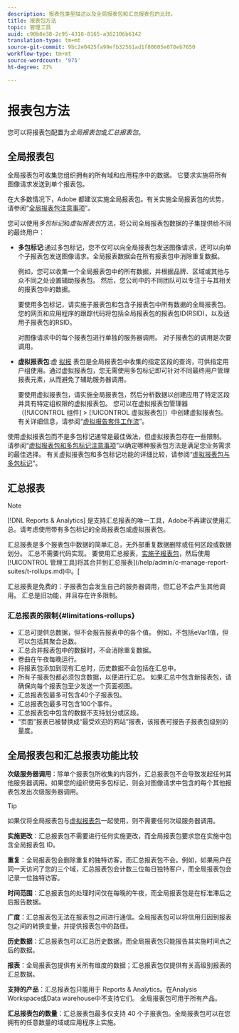 ```yaml
---
description: 报表包类型描述以及全局报表包和汇总报表包的比较。
title: 报表包方法
topic: 管理工具
uuid: c90b8e38-2c95-4318-8165-a362106b6142
translation-type: tm+mt
source-git-commit: 9bc2e0425fa99efb32561ad1f80605e078eb7650
workflow-type: tm+mt
source-wordcount: '975'
ht-degree: 27%

---
```



# 报表包方法

<!-- change filename since page name changed? -->

您可以将报表包配置为&#x200B;*全局报表包*&#x200B;或&#x200B;*汇总报表包*。

## 全局报表包

全局报表包可收集您组织拥有的所有域和应用程序中的数据。 它要求实施将所有图像请求发送到单个报表包。

在大多数情况下，Adobe 都建议实施全局报表包。有关实施全局报表包的优势，请参阅“[全局报表包注意事项](https://experienceleague.adobe.com/docs/analytics/implementation/prepare/global-rs.html)”。

您可以使用&#x200B;*多包标记*&#x200B;和&#x200B;*虚拟报表包*&#x200B;方法，将公司全局报表包数据的子集提供给不同的最终用户：

* **多包标记**:通过多包标记，您不仅可以向全局报表包发送图像请求，还可以向单个子报表包发送图像请求。全局报表数据会在所有报表包中消除重复数据。

   例如，您可以收集一个全局报表包中的所有数据，并根据品牌、区域或其他与众不同之处设置辅助报表包。 然后，您公司中的不同团队可以专注于与其相关的报表包中的数据。

   要使用多包标记，请实施子报表包和包含子报表包中所有数据的全局报表包。 您的网页和应用程序的跟踪代码将包括全局报表包的报表包ID(RSID)，以及适用子报表包的RSID。<!-- Wording/be more specific? And include any links? -->

   对图像请求中的每个报表包进行单独的服务器调用。 对子报表包的调用是次要调用。

* **虚拟报表包**:虚 [拟报](/help/components/vrs/vrs-about.md) 表包是全局报表包中收集的指定区段的查询，可供指定用户组使用。通过虚拟报表包，您无需使用多包标记即可针对不同最终用户管理报表元素，从而避免了辅助服务器调用。

   要使用虚拟报表包，请实施全局报表包，然后分析数据以创建应用了特定区段并具有特定组权限的虚拟报表包。 您可以在虚拟报表包管理器（[!UICONTROL 组件] > [!UICONTROL 虚拟报表包]）中创建虚拟报表包。 有关详细信息，请参阅“[虚拟报告套件工作流](/help/components/vrs/c-workflow-vrs/vrs-workflow.md)”。

使用虚拟报表包而不是多包标记通常是最佳做法，但虚拟报表包存在一些限制。 请参阅“[虚拟报表包和多包标记注意事项](/help/components/vrs/vrs-considerations.md)”以确定哪种报表包方法是满足您业务需求的最佳选择。 有关虚拟报表包和多包标记功能的详细比较，请参阅“[虚拟报表包与多包标记](/help/components/vrs/vrs-about.md#section_317E4D21CCD74BC38166D2F57D214F78)”。

## 汇总报表

>[!NOTE]
>
>[!DNL Reports & Analytics] 是支持汇总报表的唯一工具，Adobe不再建议使用汇总。请考虑使用带有多包标记的全局报表包或虚拟报表包。

汇总报表是多个报表包中数据的简单汇总，无外部重复数据删除或任何区段或数据划分。 汇总不需要代码实现。 要使用汇总报表，[实施子报表包](/help/admin/c-manage-report-suites/c-new-report-suite/t-create-a-report-suite.md)，然后使用[!UICONTROL 管理工具]将其合并到汇总报表](/help/admin/c-manage-report-suites/t-rollups.md)中。[

汇总报表是免费的：子报表包会发生自己的服务器调用，但汇总不会产生其他调用。 汇总是旧功能，并且存在许多限制。

### 汇总报表的限制{#limitations-rollups}

* 汇总可提供总数据，但不会报告报表中的各个值。 例如，不包括eVar1值，但可以包括其聚合总数。
* 汇总合并报表包中的数据时，不会消除重复数据。
* 卷曲在午夜每晚运行。
* 将报表包添加到现有汇总时，历史数据不会包括在汇总中。
* 所有子报表包都必须包含数据，以便进行汇总。 如果汇总中包含新报表包，请确保向每个报表包至少发送一个页面视图。
* 汇总报表包最多可包含40个子报表包。
* 汇总报表包最多可包含100个事件。
* 汇总报表包中包含的数据不支持划分或区段。
* “页面”报表已被替换成“最受欢迎的网站”报表，该报表可报告子报表包级别的量度。

## 全局报表包和汇总报表功能比较

**次级服务器调用**：除单个报表包所收集的内容外，汇总报表包不会导致发起任何其他服务器调用。如果您的组织使用多包标记，则会对图像请求中包含的每个其他报表包发出次级服务器调用。

>[!TIP]
>
> 如果仅将全局报表包与[虚拟报表包](/help/components/vrs/vrs-considerations.md)一起使用，则不需要任何次级服务器调用。

**实施更改**：汇总报表包不需要进行任何实施更改，而全局报表包要求您在实施中包含全局报表包 ID。

**重复**：全局报表包会删除重复的独特访客，而汇总报表包不会。例如，如果用户在同一天访问了您的三个域，汇总报表包会计数三位每日独特客户，而全局报表包会记录一位独特访客。

**时间范围**：汇总报表包的处理时间仅在每晚的午夜，而全局报表包是在标准滞后之后报告数据。

**广度**：汇总报表包无法在报表包之间进行通信。全局报表包可以将信用归因到报表包之间的转换变量，并提供报表包中的路径。

**历史数据**：汇总报表包可以汇总历史数据，而全局报表包只能报告其实施时间点之后的数据。

**报表**：全局报表包提供有关所有维度的数据；汇总报表包仅提供有关高级别报表的汇总数据。

**支持的产品**：汇总报表包只能用于 Reports &amp; Analytics。在Analysis Workspace或Data warehouse中不支持它们。 全局报表包可用于所有产品。

**汇总报表包的数量**：汇总报表包最多仅支持 40 个子报表包。全局报表包可以在您拥有的任意数量的域或应用程序上实施。
